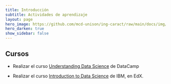 ```yaml
---
title: Introducción 
subtitle: Actividades de aprendizaje
layout: page
hero_image: https://github.com/mcd-unison/ing-caract/raw/main/docs/img/rectoria2_muse.jpg
hero_darken: true
show_sidebar: false
---
```



## Cursos

- Realizar el curso [Understanding Data Science](https://app.datacamp.com/learn/courses/understanding-data-science) de DataCamp
  
- Realizar el curso [Introduction to Data Science](https://enterprise.edx.org/uni-sonora/course/IBM+DS0101EN) de IBM, en EdX.
  
